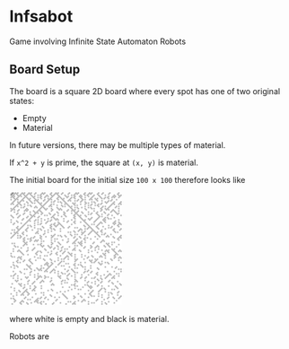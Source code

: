 # Infsabot
Game involving Infinite State Automaton Robots

## Board Setup

The board is a square 2D board where every spot has one of two original states:

 - Empty
 - Material

In future versions, there may be multiple types of material.

If `x^2 + y` is prime, the square at `(x, y)` is material.

The initial board for the initial size `100 x 100` therefore looks like

<img src="demo-starting-board.png" alt="Initial game board 100x100" height="200" width="200">

where white is empty and black is material.

Robots are 
